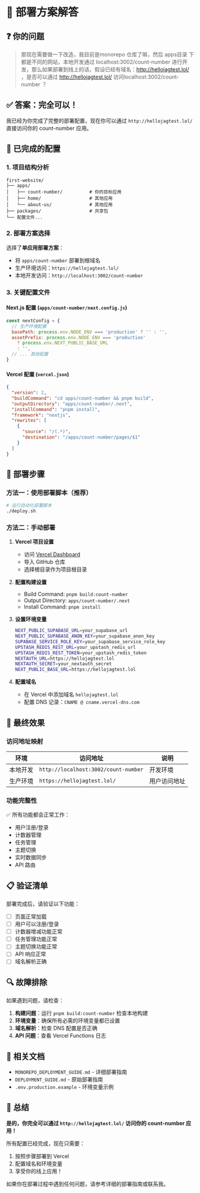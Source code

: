 # 🎯 部署方案解答

## ❓ 你的问题
> 那现在需要做一下改造，我目前是monorepo 仓库了嘛，然后 apps目录 下都是不同的网站，本地开发通过 localhost:3002/count-number 进行开发，那么如果部署到线上的话，假设已经有域名：http://hellojagtest.lol/ ，是否可以通过 http://hellojagtest.lol/ 访问localhost:3002/count-number ？

## ✅ 答案：完全可以！

我已经为你完成了完整的部署配置，现在你可以通过 `http://hellojagtest.lol/` 直接访问你的 count-number 应用。

## 🔧 已完成的配置

### 1. 项目结构分析
```
first-website/
├── apps/
│   ├── count-number/          # 你的目标应用
│   ├── home/                  # 其他应用
│   └── about-us/              # 其他应用
├── packages/                  # 共享包
└── 配置文件...
```

### 2. 部署方案选择
选择了**单应用部署方案**：
- 将 `apps/count-number` 部署到根域名
- 生产环境访问：`https://hellojagtest.lol/`
- 本地开发访问：`http://localhost:3002/count-number`

### 3. 关键配置文件

#### Next.js 配置 (`apps/count-number/next.config.js`)
```javascript
const nextConfig = {
  // 生产环境配置
  basePath: process.env.NODE_ENV === 'production' ? '' : '',
  assetPrefix: process.env.NODE_ENV === 'production' 
    ? process.env.NEXT_PUBLIC_BASE_URL 
    : '',
  // ... 其他配置
}
```

#### Vercel 配置 (`vercel.json`)
```json
{
  "version": 2,
  "buildCommand": "cd apps/count-number && pnpm build",
  "outputDirectory": "apps/count-number/.next",
  "installCommand": "pnpm install",
  "framework": "nextjs",
  "rewrites": [
    {
      "source": "/(.*)",
      "destination": "/apps/count-number/pages/$1"
    }
  ]
}
```

## 🚀 部署步骤

### 方法一：使用部署脚本（推荐）
```bash
# 运行自动化部署脚本
./deploy.sh
```

### 方法二：手动部署
1. **Vercel 项目设置**
   - 访问 [Vercel Dashboard](https://vercel.com/dashboard)
   - 导入 GitHub 仓库
   - 选择根目录作为项目根目录

2. **配置构建设置**
   - Build Command: `pnpm build:count-number`
   - Output Directory: `apps/count-number/.next`
   - Install Command: `pnpm install`

3. **设置环境变量**
   ```bash
   NEXT_PUBLIC_SUPABASE_URL=your_supabase_url
   NEXT_PUBLIC_SUPABASE_ANON_KEY=your_supabase_anon_key
   SUPABASE_SERVICE_ROLE_KEY=your_supabase_service_role_key
   UPSTASH_REDIS_REST_URL=your_upstash_redis_url
   UPSTASH_REDIS_REST_TOKEN=your_upstash_redis_token
   NEXTAUTH_URL=https://hellojagtest.lol
   NEXTAUTH_SECRET=your_nextauth_secret
   NEXT_PUBLIC_BASE_URL=https://hellojagtest.lol
   ```

4. **配置域名**
   - 在 Vercel 中添加域名 `hellojagtest.lol`
   - 配置 DNS 记录：`CNAME @ cname.vercel-dns.com`

## 🎯 最终效果

### 访问地址映射
| 环境 | 访问地址 | 说明 |
|------|----------|------|
| 本地开发 | `http://localhost:3002/count-number` | 开发环境 |
| 生产环境 | `https://hellojagtest.lol/` | 用户访问地址 |

### 功能完整性
✅ 所有功能都会正常工作：
- 用户注册/登录
- 计数器管理
- 任务管理
- 主题切换
- 实时数据同步
- API 路由

## 📋 验证清单

部署完成后，请验证以下功能：

- [ ] 页面正常加载
- [ ] 用户可以注册/登录
- [ ] 计数器增减功能正常
- [ ] 任务管理功能正常
- [ ] 主题切换功能正常
- [ ] API 响应正常
- [ ] 域名解析正确

## 🔍 故障排除

如果遇到问题，请检查：

1. **构建问题**：运行 `pnpm build:count-number` 检查本地构建
2. **环境变量**：确保所有必需的环境变量都已设置
3. **域名解析**：检查 DNS 配置是否正确
4. **API 问题**：查看 Vercel Functions 日志

## 📖 相关文档

- `MONOREPO_DEPLOYMENT_GUIDE.md` - 详细部署指南
- `DEPLOYMENT_GUIDE.md` - 原始部署指南
- `.env.production.example` - 环境变量示例

## 🎉 总结

**是的，你完全可以通过 `http://hellojagtest.lol/` 访问你的 count-number 应用！**

所有配置已经完成，现在只需要：
1. 按照步骤部署到 Vercel
2. 配置域名和环境变量
3. 享受你的线上应用！

如果你在部署过程中遇到任何问题，请参考详细的部署指南或联系我。
